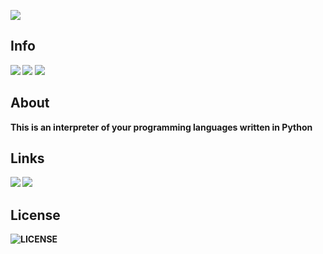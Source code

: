 ![](https://media.discordapp.net/attachments/987427169242345542/999653671212158976/80_20220721152622.png)
<b>

<h2>Info</h2>

![](https://img.shields.io/badge/WhiteCore_created_by-Harxi-A97FF1)
![](https://img.shields.io/badge/WhiteCore_verison-0.0.3-A97FF1)
![](https://img.shields.io/github/stars/Harxi/WhiteCore?color=A97FF1&label=WhiteCore%20Stars&logoColor=A97FF1)
<h2>About</h2>

This is an interpreter of your programming languages written in Python

<h2>Links</h2>

[![](https://img.shields.io/discord/980921193949450281?color=A97FF1&label=WhiteCore%20Discord%20Server)](https://discord.gg/qjpmHYZqjA)
[![](https://img.shields.io/badge/WhiteCore-Documenation-A97FF1)](https://goo.su/tt7ffWD)

<h2 >License</h2>

![LICENSE](https://img.shields.io/badge/LICENSE-MIT-A97FF1)
</b>
